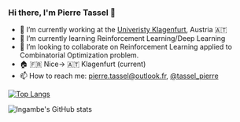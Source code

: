### Hi there, I'm Pierre Tassel 👋

- 🔭 I’m currently working at the [Univeristy Klagenfurt](https://www.aau.at/team/tassel-pierre-paul-alain/), Austria 🇦🇹
- 🌱 I’m currently learning Reinforcement Learning/Deep Learning
- 👯 I’m looking to collaborate on Reinforcement Learning applied to Combinatorial Optimization problem.
- 🏠 🇫🇷 Nice-> 🇦🇹 Klagenfurt (current)
- 📫 How to reach me: [pierre.tassel@outlook.fr](mailto:pierre.tassel@outlook.fr), [@tassel_pierre](https://twitter.com/tassel_pierre)

[![Top Langs](https://github-readme-stats.vercel.app/api/top-langs/?username=ingambe&layout=compact&langs_count=8)](https://github.com/ingambe)

![Ingambe's GitHub stats](https://readme-stats-5ssv.vercel.app/api?username=ingambe)
